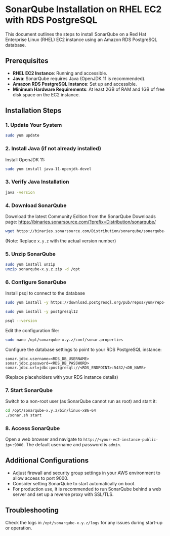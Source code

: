 
# SonarQube Installation on RHEL EC2 with RDS PostgreSQL

This document outlines the steps to install SonarQube on a Red Hat Enterprise Linux (RHEL) EC2 instance using an Amazon RDS PostgreSQL database.

## Prerequisites
- **RHEL EC2 Instance**: Running and accessible.
- **Java**: SonarQube requires Java (OpenJDK 11 is recommended).
- **Amazon RDS PostgreSQL Instance**: Set up and accessible.
- **Minimum Hardware Requirements**: At least 2GB of RAM and 1GB of free disk space on the EC2 instance.

## Installation Steps

### 1. Update Your System
```bash
sudo yum update
```

### 2. Install Java (if not already installed)
Install OpenJDK 11:
```bash
sudo yum install java-11-openjdk-devel
```

### 3. Verify Java Installation
```bash
java -version
```

### 4. Download SonarQube
Download the latest Community Edition from the SonarQube Downloads page:
https://binaries.sonarsource.com/?prefix=Distribution/sonarqube/
```bash
wget https://binaries.sonarsource.com/Distribution/sonarqube/sonarqube-10.0.0.68432.zip
```
(Note: Replace `x.y.z` with the actual version number)

### 5. Unzip SonarQube
```bash
sudo yum install unzip
unzip sonarqube-x.y.z.zip -d /opt
```

### 6. Configure SonarQube
Install psql to connect to the database
```bash
sudo yum install -y https://download.postgresql.org/pub/repos/yum/repo-files/pgdg-redhat-repo-latest.noarch.rpm
```
```bash
sudo yum install -y postgresql12
```
```bash
psql --version
```

Edit the configuration file:
```bash
sudo nano /opt/sonarqube-x.y.z/conf/sonar.properties
```
Configure the database settings to point to your RDS PostgreSQL instance:
```
sonar.jdbc.username=<RDS_DB_USERNAME>
sonar.jdbc.password=<RDS_DB_PASSWORD>
sonar.jdbc.url=jdbc:postgresql://<RDS_ENDPOINT>:5432/<DB_NAME>
```
(Replace placeholders with your RDS instance details)

### 7. Start SonarQube
Switch to a non-root user (as SonarQube cannot run as root) and start it:
```bash
cd /opt/sonarqube-x.y.z/bin/linux-x86-64
./sonar.sh start
```

### 8. Access SonarQube
Open a web browser and navigate to `http://<your-ec2-instance-public-ip>:9000`. The default username and password is `admin`.

## Additional Configurations
- Adjust firewall and security group settings in your AWS environment to allow access to port 9000.
- Consider setting SonarQube to start automatically on boot.
- For production use, it is recommended to run SonarQube behind a web server and set up a reverse proxy with SSL/TLS.

## Troubleshooting
Check the logs in `/opt/sonarqube-x.y.z/logs` for any issues during start-up or operation.
